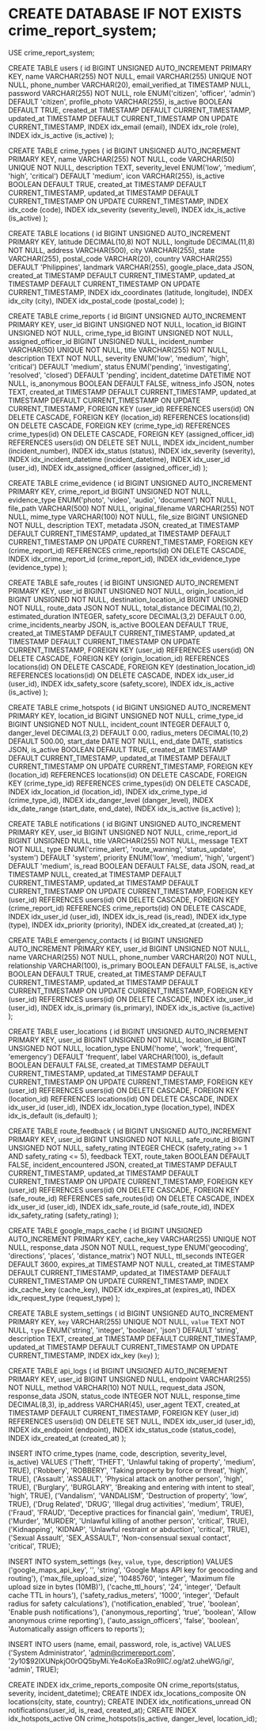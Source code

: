 # CREATE DATABASE IF NOT EXISTS crime_report_system;
USE crime_report_system;

CREATE TABLE users (
    id BIGINT UNSIGNED AUTO_INCREMENT PRIMARY KEY,
    name VARCHAR(255) NOT NULL,
    email VARCHAR(255) UNIQUE NOT NULL,
    phone_number VARCHAR(20),
    email_verified_at TIMESTAMP NULL,
    password VARCHAR(255) NOT NULL,
    role ENUM('citizen', 'officer', 'admin') DEFAULT 'citizen',
    profile_photo VARCHAR(255),
    is_active BOOLEAN DEFAULT TRUE,
    created_at TIMESTAMP DEFAULT CURRENT_TIMESTAMP,
    updated_at TIMESTAMP DEFAULT CURRENT_TIMESTAMP ON UPDATE CURRENT_TIMESTAMP,
    INDEX idx_email (email),
    INDEX idx_role (role),
    INDEX idx_is_active (is_active)
);

CREATE TABLE crime_types (
    id BIGINT UNSIGNED AUTO_INCREMENT PRIMARY KEY,
    name VARCHAR(255) NOT NULL,
    code VARCHAR(50) UNIQUE NOT NULL,
    description TEXT,
    severity_level ENUM('low', 'medium', 'high', 'critical') DEFAULT 'medium',
    icon VARCHAR(255),
    is_active BOOLEAN DEFAULT TRUE,
    created_at TIMESTAMP DEFAULT CURRENT_TIMESTAMP,
    updated_at TIMESTAMP DEFAULT CURRENT_TIMESTAMP ON UPDATE CURRENT_TIMESTAMP,
    INDEX idx_code (code),
    INDEX idx_severity (severity_level),
    INDEX idx_is_active (is_active)
);

CREATE TABLE locations (
    id BIGINT UNSIGNED AUTO_INCREMENT PRIMARY KEY,
    latitude DECIMAL(10,8) NOT NULL,
    longitude DECIMAL(11,8) NOT NULL,
    address VARCHAR(500),
    city VARCHAR(255),
    state VARCHAR(255),
    postal_code VARCHAR(20),
    country VARCHAR(255) DEFAULT 'Philippines',
    landmark VARCHAR(255),
    google_place_data JSON,
    created_at TIMESTAMP DEFAULT CURRENT_TIMESTAMP,
    updated_at TIMESTAMP DEFAULT CURRENT_TIMESTAMP ON UPDATE CURRENT_TIMESTAMP,
    INDEX idx_coordinates (latitude, longitude),
    INDEX idx_city (city),
    INDEX idx_postal_code (postal_code)
);

CREATE TABLE crime_reports (
    id BIGINT UNSIGNED AUTO_INCREMENT PRIMARY KEY,
    user_id BIGINT UNSIGNED NOT NULL,
    location_id BIGINT UNSIGNED NOT NULL,
    crime_type_id BIGINT UNSIGNED NOT NULL,
    assigned_officer_id BIGINT UNSIGNED NULL,
    incident_number VARCHAR(50) UNIQUE NOT NULL,
    title VARCHAR(255) NOT NULL,
    description TEXT NOT NULL,
    severity ENUM('low', 'medium', 'high', 'critical') DEFAULT 'medium',
    status ENUM('pending', 'investigating', 'resolved', 'closed') DEFAULT 'pending',
    incident_datetime DATETIME NOT NULL,
    is_anonymous BOOLEAN DEFAULT FALSE,
    witness_info JSON,
    notes TEXT,
    created_at TIMESTAMP DEFAULT CURRENT_TIMESTAMP,
    updated_at TIMESTAMP DEFAULT CURRENT_TIMESTAMP ON UPDATE CURRENT_TIMESTAMP,
    FOREIGN KEY (user_id) REFERENCES users(id) ON DELETE CASCADE,
    FOREIGN KEY (location_id) REFERENCES locations(id) ON DELETE CASCADE,
    FOREIGN KEY (crime_type_id) REFERENCES crime_types(id) ON DELETE CASCADE,
    FOREIGN KEY (assigned_officer_id) REFERENCES users(id) ON DELETE SET NULL,
    INDEX idx_incident_number (incident_number),
    INDEX idx_status (status),
    INDEX idx_severity (severity),
    INDEX idx_incident_datetime (incident_datetime),
    INDEX idx_user_id (user_id),
    INDEX idx_assigned_officer (assigned_officer_id)
);

CREATE TABLE crime_evidence (
    id BIGINT UNSIGNED AUTO_INCREMENT PRIMARY KEY,
    crime_report_id BIGINT UNSIGNED NOT NULL,
    evidence_type ENUM('photo', 'video', 'audio', 'document') NOT NULL,
    file_path VARCHAR(500) NOT NULL,
    original_filename VARCHAR(255) NOT NULL,
    mime_type VARCHAR(100) NOT NULL,
    file_size BIGINT UNSIGNED NOT NULL,
    description TEXT,
    metadata JSON,
    created_at TIMESTAMP DEFAULT CURRENT_TIMESTAMP,
    updated_at TIMESTAMP DEFAULT CURRENT_TIMESTAMP ON UPDATE CURRENT_TIMESTAMP,
    FOREIGN KEY (crime_report_id) REFERENCES crime_reports(id) ON DELETE CASCADE,
    INDEX idx_crime_report_id (crime_report_id),
    INDEX idx_evidence_type (evidence_type)
);

CREATE TABLE safe_routes (
    id BIGINT UNSIGNED AUTO_INCREMENT PRIMARY KEY,
    user_id BIGINT UNSIGNED NOT NULL,
    origin_location_id BIGINT UNSIGNED NOT NULL,
    destination_location_id BIGINT UNSIGNED NOT NULL,
    route_data JSON NOT NULL,
    total_distance DECIMAL(10,2),
    estimated_duration INTEGER,
    safety_score DECIMAL(3,2) DEFAULT 0.00,
    crime_incidents_nearby JSON,
    is_active BOOLEAN DEFAULT TRUE,
    created_at TIMESTAMP DEFAULT CURRENT_TIMESTAMP,
    updated_at TIMESTAMP DEFAULT CURRENT_TIMESTAMP ON UPDATE CURRENT_TIMESTAMP,
    FOREIGN KEY (user_id) REFERENCES users(id) ON DELETE CASCADE,
    FOREIGN KEY (origin_location_id) REFERENCES locations(id) ON DELETE CASCADE,
    FOREIGN KEY (destination_location_id) REFERENCES locations(id) ON DELETE CASCADE,
    INDEX idx_user_id (user_id),
    INDEX idx_safety_score (safety_score),
    INDEX idx_is_active (is_active)
);

CREATE TABLE crime_hotspots (
    id BIGINT UNSIGNED AUTO_INCREMENT PRIMARY KEY,
    location_id BIGINT UNSIGNED NOT NULL,
    crime_type_id BIGINT UNSIGNED NOT NULL,
    incident_count INTEGER DEFAULT 0,
    danger_level DECIMAL(3,2) DEFAULT 0.00,
    radius_meters DECIMAL(10,2) DEFAULT 500.00,
    start_date DATE NOT NULL,
    end_date DATE,
    statistics JSON,
    is_active BOOLEAN DEFAULT TRUE,
    created_at TIMESTAMP DEFAULT CURRENT_TIMESTAMP,
    updated_at TIMESTAMP DEFAULT CURRENT_TIMESTAMP ON UPDATE CURRENT_TIMESTAMP,
    FOREIGN KEY (location_id) REFERENCES locations(id) ON DELETE CASCADE,
    FOREIGN KEY (crime_type_id) REFERENCES crime_types(id) ON DELETE CASCADE,
    INDEX idx_location_id (location_id),
    INDEX idx_crime_type_id (crime_type_id),
    INDEX idx_danger_level (danger_level),
    INDEX idx_date_range (start_date, end_date),
    INDEX idx_is_active (is_active)
);

CREATE TABLE notifications (
    id BIGINT UNSIGNED AUTO_INCREMENT PRIMARY KEY,
    user_id BIGINT UNSIGNED NOT NULL,
    crime_report_id BIGINT UNSIGNED NULL,
    title VARCHAR(255) NOT NULL,
    message TEXT NOT NULL,
    type ENUM('crime_alert', 'route_warning', 'status_update', 'system') DEFAULT 'system',
    priority ENUM('low', 'medium', 'high', 'urgent') DEFAULT 'medium',
    is_read BOOLEAN DEFAULT FALSE,
    data JSON,
    read_at TIMESTAMP NULL,
    created_at TIMESTAMP DEFAULT CURRENT_TIMESTAMP,
    updated_at TIMESTAMP DEFAULT CURRENT_TIMESTAMP ON UPDATE CURRENT_TIMESTAMP,
    FOREIGN KEY (user_id) REFERENCES users(id) ON DELETE CASCADE,
    FOREIGN KEY (crime_report_id) REFERENCES crime_reports(id) ON DELETE CASCADE,
    INDEX idx_user_id (user_id),
    INDEX idx_is_read (is_read),
    INDEX idx_type (type),
    INDEX idx_priority (priority),
    INDEX idx_created_at (created_at)
);

CREATE TABLE emergency_contacts (
    id BIGINT UNSIGNED AUTO_INCREMENT PRIMARY KEY,
    user_id BIGINT UNSIGNED NOT NULL,
    name VARCHAR(255) NOT NULL,
    phone_number VARCHAR(20) NOT NULL,
    relationship VARCHAR(100),
    is_primary BOOLEAN DEFAULT FALSE,
    is_active BOOLEAN DEFAULT TRUE,
    created_at TIMESTAMP DEFAULT CURRENT_TIMESTAMP,
    updated_at TIMESTAMP DEFAULT CURRENT_TIMESTAMP ON UPDATE CURRENT_TIMESTAMP,
    FOREIGN KEY (user_id) REFERENCES users(id) ON DELETE CASCADE,
    INDEX idx_user_id (user_id),
    INDEX idx_is_primary (is_primary),
    INDEX idx_is_active (is_active)
);

CREATE TABLE user_locations (
    id BIGINT UNSIGNED AUTO_INCREMENT PRIMARY KEY,
    user_id BIGINT UNSIGNED NOT NULL,
    location_id BIGINT UNSIGNED NOT NULL,
    location_type ENUM('home', 'work', 'frequent', 'emergency') DEFAULT 'frequent',
    label VARCHAR(100),
    is_default BOOLEAN DEFAULT FALSE,
    created_at TIMESTAMP DEFAULT CURRENT_TIMESTAMP,
    updated_at TIMESTAMP DEFAULT CURRENT_TIMESTAMP ON UPDATE CURRENT_TIMESTAMP,
    FOREIGN KEY (user_id) REFERENCES users(id) ON DELETE CASCADE,
    FOREIGN KEY (location_id) REFERENCES locations(id) ON DELETE CASCADE,
    INDEX idx_user_id (user_id),
    INDEX idx_location_type (location_type),
    INDEX idx_is_default (is_default)
);

CREATE TABLE route_feedback (
    id BIGINT UNSIGNED AUTO_INCREMENT PRIMARY KEY,
    user_id BIGINT UNSIGNED NOT NULL,
    safe_route_id BIGINT UNSIGNED NOT NULL,
    safety_rating INTEGER CHECK (safety_rating >= 1 AND safety_rating <= 5),
    feedback TEXT,
    route_taken BOOLEAN DEFAULT FALSE,
    incident_encountered JSON,
    created_at TIMESTAMP DEFAULT CURRENT_TIMESTAMP,
    updated_at TIMESTAMP DEFAULT CURRENT_TIMESTAMP ON UPDATE CURRENT_TIMESTAMP,
    FOREIGN KEY (user_id) REFERENCES users(id) ON DELETE CASCADE,
    FOREIGN KEY (safe_route_id) REFERENCES safe_routes(id) ON DELETE CASCADE,
    INDEX idx_user_id (user_id),
    INDEX idx_safe_route_id (safe_route_id),
    INDEX idx_safety_rating (safety_rating)
);

CREATE TABLE google_maps_cache (
    id BIGINT UNSIGNED AUTO_INCREMENT PRIMARY KEY,
    cache_key VARCHAR(255) UNIQUE NOT NULL,
    response_data JSON NOT NULL,
    request_type ENUM('geocoding', 'directions', 'places', 'distance_matrix') NOT NULL,
    ttl_seconds INTEGER DEFAULT 3600,
    expires_at TIMESTAMP NOT NULL,
    created_at TIMESTAMP DEFAULT CURRENT_TIMESTAMP,
    updated_at TIMESTAMP DEFAULT CURRENT_TIMESTAMP ON UPDATE CURRENT_TIMESTAMP,
    INDEX idx_cache_key (cache_key),
    INDEX idx_expires_at (expires_at),
    INDEX idx_request_type (request_type)
);

CREATE TABLE system_settings (
    id BIGINT UNSIGNED AUTO_INCREMENT PRIMARY KEY,
    `key` VARCHAR(255) UNIQUE NOT NULL,
    `value` TEXT NOT NULL,
    `type` ENUM('string', 'integer', 'boolean', 'json') DEFAULT 'string',
    description TEXT,
    created_at TIMESTAMP DEFAULT CURRENT_TIMESTAMP,
    updated_at TIMESTAMP DEFAULT CURRENT_TIMESTAMP ON UPDATE CURRENT_TIMESTAMP,
    INDEX idx_key (`key`)
);

CREATE TABLE api_logs (
    id BIGINT UNSIGNED AUTO_INCREMENT PRIMARY KEY,
    user_id BIGINT UNSIGNED NULL,
    endpoint VARCHAR(255) NOT NULL,
    method VARCHAR(10) NOT NULL,
    request_data JSON,
    response_data JSON,
    status_code INTEGER NOT NULL,
    response_time DECIMAL(8,3),
    ip_address VARCHAR(45),
    user_agent TEXT,
    created_at TIMESTAMP DEFAULT CURRENT_TIMESTAMP,
    FOREIGN KEY (user_id) REFERENCES users(id) ON DELETE SET NULL,
    INDEX idx_user_id (user_id),
    INDEX idx_endpoint (endpoint),
    INDEX idx_status_code (status_code),
    INDEX idx_created_at (created_at)
);

INSERT INTO crime_types (name, code, description, severity_level, is_active) VALUES
('Theft', 'THEFT', 'Unlawful taking of property', 'medium', TRUE),
('Robbery', 'ROBBERY', 'Taking property by force or threat', 'high', TRUE),
('Assault', 'ASSAULT', 'Physical attack on another person', 'high', TRUE),
('Burglary', 'BURGLARY', 'Breaking and entering with intent to steal', 'high', TRUE),
('Vandalism', 'VANDALISM', 'Destruction of property', 'low', TRUE),
('Drug Related', 'DRUG', 'Illegal drug activities', 'medium', TRUE),
('Fraud', 'FRAUD', 'Deceptive practices for financial gain', 'medium', TRUE),
('Murder', 'MURDER', 'Unlawful killing of another person', 'critical', TRUE),
('Kidnapping', 'KIDNAP', 'Unlawful restraint or abduction', 'critical', TRUE),
('Sexual Assault', 'SEX_ASSAULT', 'Non-consensual sexual contact', 'critical', TRUE);

INSERT INTO system_settings (`key`, `value`, `type`, description) VALUES
('google_maps_api_key', '', 'string', 'Google Maps API key for geocoding and routing'),
('max_file_upload_size', '10485760', 'integer', 'Maximum file upload size in bytes (10MB)'),
('cache_ttl_hours', '24', 'integer', 'Default cache TTL in hours'),
('safety_radius_meters', '1000', 'integer', 'Default radius for safety calculations'),
('notification_enabled', 'true', 'boolean', 'Enable push notifications'),
('anonymous_reporting', 'true', 'boolean', 'Allow anonymous crime reporting'),
('auto_assign_officers', 'false', 'boolean', 'Automatically assign officers to reports');

INSERT INTO users (name, email, password, role, is_active) VALUES
('System Administrator', 'admin@crimereport.com', '$2y$10$92IXUNpkjO0rOQ5byMi.Ye4oKoEa3Ro9llC/.og/at2.uheWG/igi', 'admin', TRUE);

CREATE INDEX idx_crime_reports_composite ON crime_reports(status, severity, incident_datetime);
CREATE INDEX idx_locations_composite ON locations(city, state, country);
CREATE INDEX idx_notifications_unread ON notifications(user_id, is_read, created_at);
CREATE INDEX idx_hotspots_active ON crime_hotspots(is_active, danger_level, location_id);
